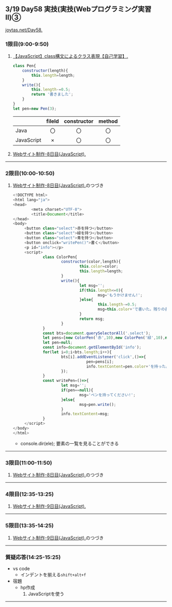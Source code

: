 ## 3/19 Day58 実技(実技(Webプログラミング実習Ⅱ)③
[joytas.net/Day58.](https://joytas.net/%e8%a8%93%e7%b7%b4/day58)
### 1限目(9:00-9:50)
1. [【JavaScript】class構文によるクラス表現【自己学習】.](https://qiita.com/OXIIVIA/items/e2b14cab1bd1309d2171)  
	~~~javascript
	class Pen{
		constructor(length){
			this.length=length;
		}
		write(){
			this.length-=0.5;
			return '書きました';
		}
	}
	let pen=new Pen(3);
	~~~
	||fileld|constructor|method|
	|---|:---:|:---:|:---:|
	|Java|〇|〇|〇|
	|JavaScript|×|〇|〇|
1. [Webサイト制作-8日目(JavaScript).](https://joytas.net/programming/website/website08)
---
### 2限目(10:00-10:50)
1. [Webサイト制作-8日目(JavaScript).](https://joytas.net/programming/website/website08)のつづき
	~~~javascript
	<!DOCTYPE html>
	<html lang="ja">
	<head>
			<meta charset="UTF-8">
			<title>Document</title>
	</head>
	<body>
		 <button class="select">赤を持つ</button> 
		 <button class="select">緑を持つ</button> 
		 <button class="select">青を持つ</button> 
		 <button onclick="writePen()">書く</button> 
		 <p id="info"></p>
		 <script>
				 class ColorPen{
						 constructor(color,length){
								 this.color=color;
								 this.length=length;
						 }
						 write(){
								 let msg='';
								 if(this.length<=0){
										 msg='もうかけません!';
								 }else{
										 this.length-=0.5;
										 msg=this.color+'で書いた。残りの長さ'+this.length;
								 }
								 return msg;
						 }
				 }
				 const bts=document.querySelectorAll('.select');
				 let pens=[new ColorPen('赤',10),new ColorPen('緑',10),new ColorPen('青',10)];
				 let pen=null;
				 const info=document.getElementById('info');
				 for(let i=0;i<bts.length;i++){
						 bts[i].addEventListener('click',()=>{
									pen=pens[i];
									info.textContent=pen.color+'を持った。';
						 });
				 }
				 const writePen=()=>{
						 let msg='';
						 if(pen==null){
								 msg='ペンを持ってください!';
						 }else{
								 msg=pen.write();
						 }
						 info.textContent=msg;
				 }
		 </script>
	</body>
	</html>
	~~~
	- console.dir(ele);
	要素の一覧を見ることができる
---
### 3限目(11:00-11:50)
1. [Webサイト制作-8日目(JavaScript).](https://joytas.net/programming/website/website08)のつづき
---
### 4限目(12:35-13:25)
1. [Webサイト制作-9日目(JavaScript).](https://joytas.net/programming/website/website09)
---
### 5限目(13:35-14:25)
1. [Webサイト制作-9日目(JavaScript).](https://joytas.net/programming/website/website09)のつづき
---
### 質疑応答(14:25-15:25)
- vs code
	- インデントを揃える`shift+alt+f`
- 宿題
	- hp作成
		1. JavaScriptを使う
----
